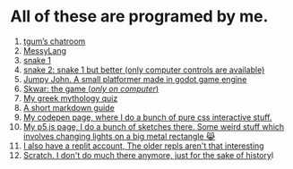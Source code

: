 <title>home</title>

# All of these are programed by me.

1. [tgum’s chatroom](https://tgum.github.io/chatroom)
2. [MessyLang](https://tgum.github.io/messylang)
3. [snake 1](https://tgum.github.io/small-web-projects/snake)
3. [snake 2: snake 1 but better (only computer controls are available)](https://editor.p5js.org/tgum/full/ApzmEQ_-o)
4. [Jumpy John. A small platformer made in godot game engine](https://tgum.itch.io/jumpy-john)
5. [Skwar: the game (*only on computer*)](https://tgum.github.io/skwar)
6. [My greek mythology quiz](pages/greek_mythology_quiz.html)
7. [A short markdown guide](pages/md_guide.md)
8. [My codepen page, where I do a bunch of pure css interactive stuff.](https://codepen.io/tgum/)
9. [My p5.js page, I do a bunch of sketches there. Some weird stuff which involves changing lights on a big metal rectangle 😹](https://editor.p5js.org/tgum/sketches)
10. [I also have a replit account, The older repls aren't that interesting](https://replit.com/@tgum)
11. [Scratch. I don't do much there anymore, just for the sake of history](https://scratch.mit.edu/users/tegumai/)l

